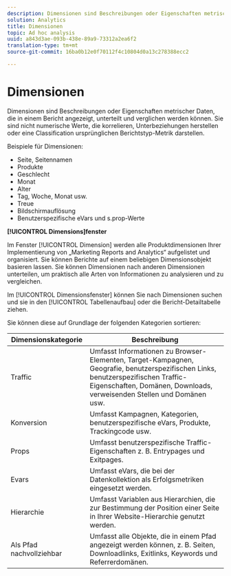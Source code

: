 ```yaml
---
description: Dimensionen sind Beschreibungen oder Eigenschaften metrischer Daten, die in einem Bericht angezeigt, unterteilt und verglichen werden können. Sie sind nicht-numerische Werte, die korrelieren, Unterbeziehungen herstellen oder eine Klassifizierung ursprünglichen Berichtstyp-Metrik darstellen.
solution: Analytics
title: Dimensionen
topic: Ad hoc analysis
uuid: a843d3ae-093b-438e-89a9-73312a2ea6f2
translation-type: tm+mt
source-git-commit: 16ba0b12e0f70112f4c10804d0a13c278388ecc2

---
```



# Dimensionen

Dimensionen sind Beschreibungen oder Eigenschaften metrischer Daten, die in einem Bericht angezeigt, unterteilt und verglichen werden können. Sie sind nicht numerische Werte, die korrelieren, Unterbeziehungen herstellen oder eine Classification ursprünglichen Berichtstyp-Metrik darstellen.

Beispiele für Dimensionen:

* Seite, Seitennamen
* Produkte
* Geschlecht
* Monat
* Alter
* Tag, Woche, Monat usw.
* Treue
* Bildschirmauflösung
* Benutzerspezifische eVars und s.prop-Werte

**[!UICONTROL Dimensions]fenster**

Im Fenster [!UICONTROL Dimension] werden alle Produktdimensionen Ihrer Implementierung von „Marketing Reports and Analytics“ aufgelistet und organisiert. Sie können Berichte auf einem beliebigen Dimensionsobjekt basieren lassen. Sie können Dimensionen nach anderen Dimensionen unterteilen, um praktisch alle Arten von Informationen zu analysieren und zu vergleichen.

Im [!UICONTROL Dimensionsfenster] können Sie nach Dimensionen suchen und sie in den [!UICONTROL Tabellenaufbau] oder die Bericht-Detailtabelle ziehen.

Sie können diese auf Grundlage der folgenden Kategorien sortieren:

| Dimensionskategorie | Beschreibung |
|--- |--- |
| Traffic | Umfasst Informationen zu Browser-Elementen, Target-Kampagnen, Geografie, benutzerspezifischen Links, benutzerspezifischen Traffic-Eigenschaften, Domänen, Downloads, verweisenden Stellen und Domänen usw. |
| Konversion | Umfasst Kampagnen, Kategorien, benutzerspezifische eVars, Produkte, Trackingcode usw. |
| Props | Umfasst benutzerspezifische Traffic-Eigenschaften z. B. Entrypages und Exitpages. |
| Evars | Umfasst eVars, die bei der Datenkollektion als Erfolgsmetriken eingesetzt werden. |
| Hierarchie | Umfasst Variablen aus Hierarchien, die zur Bestimmung der Position einer Seite in Ihrer Website-Hierarchie genutzt werden. |
| Als Pfad nachvollziehbar | Umfasst alle Objekte, die in einem Pfad angezeigt werden können, z. B. Seiten, Downloadlinks, Exitlinks, Keywords und Referrerdomänen. |
